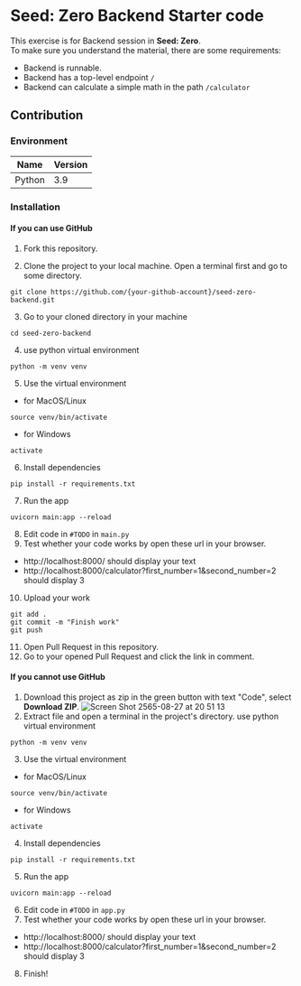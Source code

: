 # Seed: Zero Backend Starter code
This exercise is for Backend session in **Seed: Zero**.   
To make sure you understand the material, there are some requirements:
- Backend is runnable.
- Backend has a top-level endpoint `/`
- Backend can calculate a simple math in the path `/calculator`

## Contribution
### Environment
| Name | Version |
|------|---------|
| Python | 3.9 |

### Installation
#### If you can use GitHub
1. Fork this repository.

2. Clone the project to your local machine. Open a terminal first and go to some directory.
```
git clone https://github.com/{your-github-account}/seed-zero-backend.git
```
3. Go to your cloned directory in your machine
```
cd seed-zero-backend
```
4. use python virtual environment
```
python -m venv venv
```
5. Use the virtual environment
- for MacOS/Linux
```
source venv/bin/activate
```
- for Windows
```
activate
```
6. Install dependencies
```
pip install -r requirements.txt
```
7. Run the app
```
uvicorn main:app --reload
```
8. Edit code in `#TODO` in `main.py`
9. Test whether your code works by open these url in your browser.
- http://localhost:8000/ should display your text
- http://localhost:8000/calculator?first_number=1&second_number=2 should display 3
10. Upload your work
```
git add .
git commit -m "Finish work"
git push
```
11. Open Pull Request in this repository.
12. Go to your opened Pull Request and click the link in comment.

#### If you cannot use GitHub
1. Download this project as zip in the green button with text "Code", select **Download ZIP**.
![Screen Shot 2565-08-27 at 20 51 13](https://user-images.githubusercontent.com/63687258/187033193-ad69b346-cc9e-4fb5-b1fa-b124a72fbcfd.png)
2. Extract file and open a terminal in the project's directory.
use python virtual environment
```
python -m venv venv
```
3. Use the virtual environment
- for MacOS/Linux
```
source venv/bin/activate
```
- for Windows
```
activate
```
4. Install dependencies
```
pip install -r requirements.txt
```
5. Run the app
```
uvicorn main:app --reload
```
6. Edit code in `#TODO` in `app.py`
7. Test whether your code works by open these url in your browser.
- http://localhost:8000/ should display your text
- http://localhost:8000/calculator?first_number=1&second_number=2 should display 3
8. Finish!
